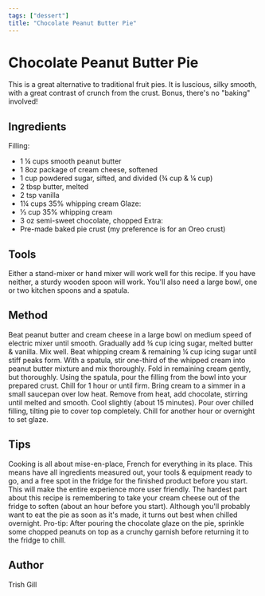 ```yaml
---
tags: ["dessert"]
title: "Chocolate Peanut Butter Pie"
---
```


<TagLinks />

# Chocolate Peanut Butter Pie

This is a great alternative to traditional fruit pies. It is luscious, silky smooth, with a great contrast of crunch from the crust. Bonus, there's no "baking" involved!

## Ingredients

Filling:
- 1 ¼ cups smooth peanut butter
- 1 8oz package of cream cheese, softened
- 1 cup powdered sugar, sifted, and divided (¾ cup & ¼ cup)
- 2 tbsp butter, melted
- 2 tsp vanilla
- 1¼ cups 35% whipping cream 
Glaze:
- ⅓ cup 35% whipping cream
- 3 oz semi-sweet chocolate, chopped
Extra:
- Pre-made baked pie crust (my preference is for an Oreo crust)


## Tools

Either a stand-mixer or hand mixer will work well for this recipe. If you have neither, a sturdy wooden spoon will work. You'll also need a large bowl, one or two kitchen spoons and a spatula.

## Method

Beat peanut butter and cream cheese in a large bowl on medium speed of electric mixer until smooth.  Gradually add ¾ cup icing sugar, melted butter & vanilla. Mix well. Beat whipping cream & remaining ¼ cup icing sugar until stiff peaks form. With a spatula, stir one-third of the whipped cream into peanut butter mixture and mix thoroughly. Fold in remaining cream gently, but thoroughly.  Using the spatula, pour the filling from the bowl into your prepared crust.  Chill for 1 hour or until firm.
Bring cream to a simmer in a small saucepan over low heat.  Remove from heat, add chocolate, stirring until melted and smooth.  Cool slightly (about 15 minutes).  Pour over chilled filling, tilting pie to cover top completely. Chill for another hour or overnight to set glaze.


## Tips

Cooking is all about mise-en-place, French for everything in its place. This means have all ingredients measured out, your tools & equipment ready to go, and a free spot in the fridge for the finished product before you start. This will make the entire experience more user friendly. 
The hardest part about this recipe is remembering to take your cream cheese out of the fridge to soften (about an hour before you start).
Although you'll probably want to eat the pie as soon as it's made, it turns out best when chilled overnight.
Pro-tip: After pouring the chocolate glaze on the pie, sprinkle some chopped peanuts on top as a crunchy garnish before returning it to the fridge to chill.

## Author

Trish Gill
